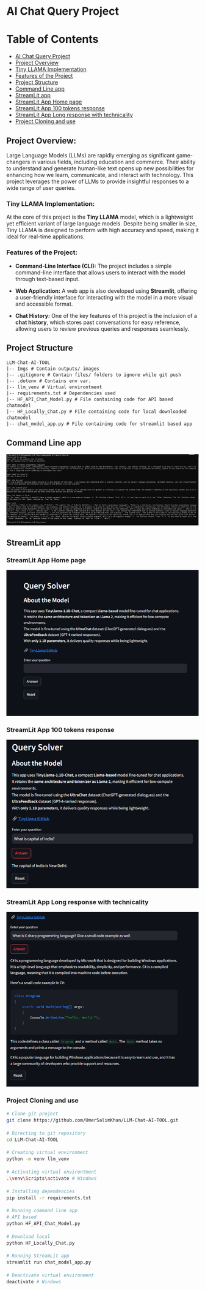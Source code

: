 # AI Chat Query Project 

# Table of Contents

- [AI Chat Query Project](#ai-chat-query-project)
- [Project Overview](#project-overview)
- [Tiny LLAMA Implementation](#tiny-llama-implementation)
- [Features of the Project](#features-of-the-project)
- [Project Structure](#project-structure)
- [Command Line app](#command-line-app)
- [StreamLit app](#streamlit-app)
- [StreamLit App Home page](#streamlit-app-home-page)
- [StreamLit App 100 tokens response](#streamlit-app-100-tokens-response)
- [StreamLit App Long response with technicality](#streamlit-app-long-response-with-technicality)
- [Project Cloning and use](#project-cloning-and-use)


## Project Overview:

Large Language Models (LLMs) are rapidly emerging as significant game-changers in various fields, including education and commerce. Their ability to understand and generate human-like text opens up new possibilities for enhancing how we learn, communicate, and interact with technology. This project leverages the power of LLMs to provide insightful responses to a wide range of user queries.

### Tiny LLAMA Implementation:

At the core of this project is the **Tiny LLAMA** model, which is a lightweight yet efficient variant of large language models. Despite being smaller in size, Tiny LLAMA is designed to perform with high accuracy and speed, making it ideal for real-time applications. 

### Features of the Project:

- **Command-Line Interface (CLI):** The project includes a simple command-line interface that allows users to interact with the model through text-based input.

- **Web Application:** A web app is also developed using **Streamlit**, offering a user-friendly interface for interacting with the model in a more visual and accessible format.

- **Chat History:** One of the key features of this project is the inclusion of a **chat history**, which stores past conversations for easy reference, allowing users to review previous queries and responses seamlessly.

## Project Structure 
```
LLM-Chat-AI-TOOL
|-- Imgs # Contain outputs/ images
|-- .gitignore # Contain files/ folders to ignore while git push 
|-- .dotenv # Contains env var.
|-- llm_venv # Virtual environtment
|-- requirements.txt # Dependencies used
|-- HF_API_Chat_Model.py # File containing code for API based chatmodel
|-- HF_Locally_Chat.py # File containing code for local downloaded chatmodel
|-- chat_model_app.py # File containing code for streamlit based app
```

## Command Line app
![CMD APP](Imgs/Command_Line_output.png)

## StreamLit app

### StreamLit App Home page
![StreamLit APP Home page](Imgs/App_home_page.png)

### StreamLit App 100 tokens response 
![StreamLit App 100 tokens response](Imgs/App_prompt_answer.png)

### StreamLit App Long response with technicality 
![StreamLit App Long response with technicality](Imgs/App_prompt_answer_2.png)

### Project Cloning and use 
```bash
# Clone git project 
git clone https://github.com/UmerSalimKhan/LLM-Chat-AI-TOOL.git

# Directing to git repository
cd LLM-Chat-AI-TOOL

# Creating virtual environment
python -m venv llm_venv

# Activating virtual environtment
.\venv\Scripts\activate # Windows

# Installing dependencies
pip install -r requirements.txt

# Running command line app
# API based
python HF_API_Chat_Model.py

# Download local
python HF_Locally_Chat.py

# Running StreamLit app
streamlit run chat_model_app.py

# Deactivate virtual environment
deactivate # Windows
```

